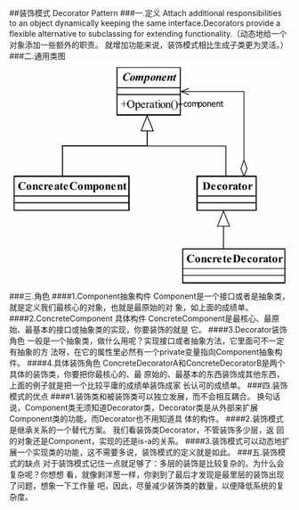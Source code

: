 ##装饰模式 Decorator Pattern
###一.定义
Attach additional
responsibilities to an object dynamically keeping the same interface.Decorators provide a flexible
alternative to subclassing for extending functionality.（动态地给一个对象添加一些额外的职责。
就增加功能来说，装饰模式相比生成子类更为灵活。）
###二.通用类图
![](.readMe_images/adb6337d.png)
###三.角色
####1.Component抽象构件
Component是一个接口或者是抽象类，就是定义我们最核心的对象，也就是最原始的对
象，如上面的成绩单。
####2.ConcreteComponent 具体构件
ConcreteComponent是最核心、最原始、最基本的接口或抽象类的实现，你要装饰的就是
它。
####3.Decorator装饰角色
一般是一个抽象类，做什么用呢？实现接口或者抽象方法，它里面可不一定有抽象的方
法呀，在它的属性里必然有一个private变量指向Component抽象构件。
####4.具体装饰角色
ConcreteDecoratorA和ConcreteDecoratorB是两个具体的装饰类，你要把你最核心的、最
原始的、最基本的东西装饰成其他东西，上面的例子就是把一个比较平庸的成绩单装饰成家
长认可的成绩单。
###四.装饰模式的优点
####1.装饰类和被装饰类可以独立发展，而不会相互耦合。
换句话说，Component类无须知道Decorator类，Decorator类是从外部来扩展Component类的功能，而Decorator也不用知道具
体的构件。
####2.装饰模式是继承关系的一个替代方案。
我们看装饰类Decorator，不管装饰多少层，返
回的对象还是Component，实现的还是is-a的关系。
####3.装饰模式可以动态地扩展一个实现类的功能，这不需要多说，装饰模式的定义就是如此。
###五.装饰模式的缺点
对于装饰模式记住一点就足够了：多层的装饰是比较复杂的。为什么会复杂呢？你想想
看，就像剥洋葱一样，你剥到了最后才发现是最里层的装饰出现了问题，想象一下工作量
吧，因此，尽量减少装饰类的数量，以便降低系统的复杂度。
